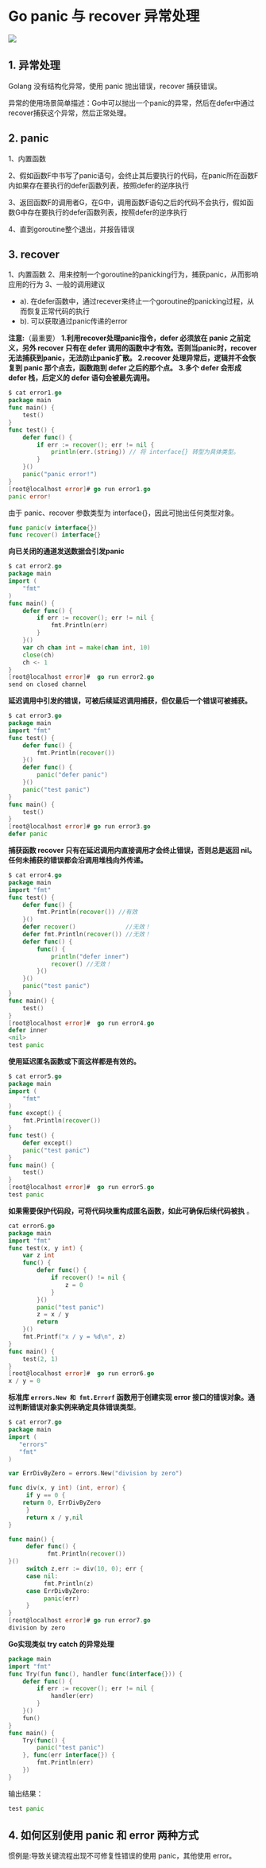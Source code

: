 #  Go panic 与 recover 异常处理

![](https://img-blog.csdnimg.cn/3BqRLLTguDK8G5esmJ48ntwhLbSgb2aFuu.png)


## 1. 异常处理
Golang 没有结构化异常，使用 panic 抛出错误，recover 捕获错误。

异常的使用场景简单描述：Go中可以抛出一个panic的异常，然后在defer中通过recover捕获这个异常，然后正常处理。

## 2. panic
1、内置函数

2、假如函数F中书写了panic语句，会终止其后要执行的代码，在panic所在函数F内如果存在要执行的defer函数列表，按照defer的逆序执行

3、返回函数F的调用者G，在G中，调用函数F语句之后的代码不会执行，假如函数G中存在要执行的defer函数列表，按照defer的逆序执行

4、直到goroutine整个退出，并报告错误

## 3. recover
1、内置函数
2、用来控制一个goroutine的panicking行为，捕获panic，从而影响应用的行为
3、一般的调用建议

 - a). 在defer函数中，通过recever来终止一个goroutine的panicking过程，从而恢复正常代码的执行
 - b). 可以获取通过panic传递的error

**注意:**（最重要）
**1.利用recover处理panic指令，defer 必须放在 panic 之前定义，另外 recover 只有在 defer 调用的函数中才有效。否则当panic时，recover无法捕获到panic，无法防止panic扩散。
2.recover 处理异常后，逻辑并不会恢复到 panic 那个点去，函数跑到 defer 之后的那个点。
3.多个 defer 会形成 defer 栈，后定义的 defer 语句会被最先调用。**

```go
$ cat error1.go
package main
func main() {
    test()
}
func test() {
    defer func() {
        if err := recover(); err != nil {
            println(err.(string)) // 将 interface{} 转型为具体类型。
        }
    }()
    panic("panic error!")
}
[root@localhost error]# go run error1.go 
panic error!
```
由于 panic、recover 参数类型为 interface{}，因此可抛出任何类型对象。

```go
func panic(v interface{})
func recover() interface{}
```
**向已关闭的通道发送数据会引发panic**

```go
$ cat error2.go
package main
import (
    "fmt"
)
func main() {
    defer func() {
        if err := recover(); err != nil {
            fmt.Println(err)
        }
    }()
    var ch chan int = make(chan int, 10)
    close(ch)
    ch <- 1
}
[root@localhost error]#  go run error2.go 
send on closed channel
```
**延迟调用中引发的错误，可被后续延迟调用捕获，但仅最后一个错误可被捕获。**

```go
$ cat error3.go
package main
import "fmt"
func test() {
    defer func() {
        fmt.Println(recover())
    }()
    defer func() {
        panic("defer panic")
    }()
    panic("test panic")
}
func main() {
    test()
}
[root@localhost error]# go run error3.go 
defer panic
```

**捕获函数 recover 只有在延迟调用内直接调用才会终止错误，否则总是返回 nil。任何未捕获的错误都会沿调用堆栈向外传递。**

```go
$ cat error4.go
package main
import "fmt"
func test() {
    defer func() {
        fmt.Println(recover()) //有效
    }()
    defer recover()              //无效！
    defer fmt.Println(recover()) //无效！
    defer func() {
        func() {
            println("defer inner")
            recover() //无效！
        }()
    }()
    panic("test panic")
}
func main() {
    test()
}
[root@localhost error]#  go run error4.go 
defer inner
<nil>
test panic
```
**使用延迟匿名函数或下面这样都是有效的。**

```go
$ cat error5.go
package main
import (
    "fmt"
)
func except() {
    fmt.Println(recover())
}
func test() {
    defer except()
    panic("test panic")
}
func main() {
    test()
}
[root@localhost error]#  go run error5.go 
test panic
```
 **如果需要保护代码段，可将代码块重构成匿名函数，如此可确保后续代码被执** 。

```go
cat error6.go
package main
import "fmt"
func test(x, y int) {
    var z int
    func() {
        defer func() {
            if recover() != nil {
                z = 0
            }
        }()
        panic("test panic")
        z = x / y
        return
    }()
    fmt.Printf("x / y = %d\n", z)
}
func main() {
    test(2, 1)
}
[root@localhost error]#  go run error6.go
x / y = 0
```

**标准库 `errors.New 和 fmt.Errorf` 函数用于创建实现 error 接口的错误对象。通过判断错误对象实例来确定具体错误类型**。

```go
$ cat error7.go
package main
import (
   "errors"
   "fmt"
)

var ErrDivByZero = errors.New("division by zero")

func div(x, y int) (int, error) {
     if y == 0 {
	return 0, ErrDivByZero
     }
     return x / y,nil
}

func main() {
     defer func() {
           fmt.Println(recover())
}()
     switch z,err := div(10, 0); err {
     case nil:
          fmt.Println(z)
     case ErrDivByZero:
          panic(err)
     }
}
[root@localhost error]# go run error7.go 
division by zero
```
**Go实现类似 try catch 的异常处理**

```go
package main
import "fmt"
func Try(fun func(), handler func(interface{})) {
    defer func() {
        if err := recover(); err != nil {
            handler(err)
        }
    }()
    fun()
}
func main() {
    Try(func() {
        panic("test panic")
    }, func(err interface{}) {
        fmt.Println(err)
    })
}
```
输出结果：

```go
test panic
```

## 4. 如何区别使用 panic 和 error 两种方式

惯例是:导致关键流程出现不可修复性错误的使用 panic，其他使用 error。
